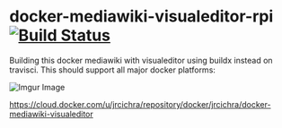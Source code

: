 # docker-mediawiki-visualeditor-rpi [![Build Status](https://travis-ci.org/jrcichra/docker-mediawiki-visualeditor-rpi.svg?branch=master)](https://travis-ci.org/jrcichra/docker-mediawiki-visualeditor-rpi)
Building this docker mediawiki with visualeditor using buildx instead on travisci. This should support all major docker platforms:

![Imgur Image](https://i.imgur.com/mtLafzk.png)

https://cloud.docker.com/u/jrcichra/repository/docker/jrcichra/docker-mediawiki-visualeditor
